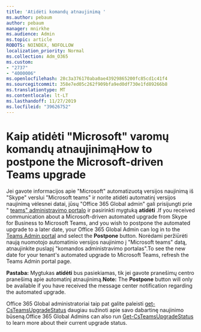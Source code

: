 ```yaml
---
title: 'Atidėti komandų atnaujinimą '
ms.author: pebaum
author: pebaum
manager: mnirkhe
ms.audience: Admin
ms.topic: article
ROBOTS: NOINDEX, NOFOLLOW
localization_priority: Normal
ms.collection: Adm_O365
ms.custom:
- "2737"
- "4000006"
ms.openlocfilehash: 28c3a376170aba0ae43929865200fc85cd1c41f4
ms.sourcegitcommit: 358e7ed05c262f909bfa9ed0df730e1fd89266b8
ms.translationtype: MT
ms.contentlocale: lt-LT
ms.lasthandoff: 11/27/2019
ms.locfileid: "39626752"
---
```

# <a name="how-to-postpone-the-microsoft-driven-teams-upgrade"></a><span data-ttu-id="bb685-102">Kaip atidėti "Microsoft" varomų komandų atnaujinimą</span><span class="sxs-lookup"><span data-stu-id="bb685-102">How to postpone the Microsoft-driven Teams upgrade</span></span>

<span data-ttu-id="bb685-103">Jei gavote informacijos apie "Microsoft" automatizuotą versijos naujinimą iš "Skype" verslui "Microsoft teams" ir norite atidėti automatinį versijos naujinimą vėlesnei datai, jūsų "Office 365 Global admin" gali prisijungti prie " [teams" administravimo portalo](https://admin.teams.microsoft.com/dashboard) ir pasirinkti mygtuką **atidėti** .</span><span class="sxs-lookup"><span data-stu-id="bb685-103">If you received communication about a Microsoft-driven automated upgrade from Skype for Business to Microsoft Teams, and you wish to postpone the automated upgrade to a later date, your Office 365 Global Admin can log in to the [Teams Admin portal](https://admin.teams.microsoft.com/dashboard) and select the **Postpone** button.</span></span> <span data-ttu-id="bb685-104">Norėdami peržiūrėti naują nuomotojo automatinio versijos naujinimo į "Microsoft teams" datą, atnaujinkite puslapį "komandos administravimo portalas".</span><span class="sxs-lookup"><span data-stu-id="bb685-104">To see the new date for your tenant's automated upgrade to Microsoft Teams, refresh the Teams Admin portal page.</span></span>

<span data-ttu-id="bb685-105">**Pastaba:** Mygtukas **atidėti** bus pasiekiamas, tik jei gavote pranešimų centro pranešimą apie automatinį atnaujinimą.</span><span class="sxs-lookup"><span data-stu-id="bb685-105">**Note:** The **Postpone** button will only be available if you have received the message center notification regarding the automated upgrade.</span></span> 

<span data-ttu-id="bb685-106">Office 365 Global administratoriai taip pat galite paleisti [get-CsTeamsUpgradeStatus](https://docs.microsoft.com/powershell/module/skype/get-csteamsupgradestatus?view=skype-ps) daugiau sužinoti apie savo dabartinę naujinimo būseną.</span><span class="sxs-lookup"><span data-stu-id="bb685-106">Office 365 Global Admins can also run [Get-CsTeamsUpgradeStatus](https://docs.microsoft.com/powershell/module/skype/get-csteamsupgradestatus?view=skype-ps) to learn more about their current upgrade status.</span></span> 